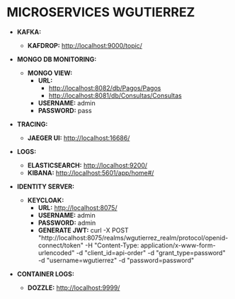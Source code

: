 # MICROSERVICES WGUTIERREZ

- **KAFKA:**
  - **KAFDROP:** [http://localhost:9000/topic/](http://localhost:9000/)

- **MONGO DB MONITORING:**
  - **MONGO VIEW:**
    - **URL:**
      - [http://localhost:8082/db/Pagos/Pagos](http://localhost:8082/db/Pagos/Pagos)
      - [http://localhost:8081/db/Consultas/Consultas](http://localhost:8081/db/Consultas/Consultas)
    - **USERNAME:** admin  
    - **PASSWORD:** pass

- **TRACING:**
  - **JAEGER UI:** [http://localhost:16686/](http://localhost:16686/)

- **LOGS:**
  - **ELASTICSEARCH:** [http://localhost:9200/](http://localhost:9200/)
  - **KIBANA:** [http://localhost:5601/app/home#/](http://localhost:5601/app/home#/)

- **IDENTITY SERVER:**
  - **KEYCLOAK:**
    - **URL:** [http://localhost:8075/](http://localhost:8075/)
    - **USERNAME:** admin  
    - **PASSWORD:** admin
    - **GENERATE JWT:** curl -X POST "http://localhost:8075/realms/wgutierrez_realm/protocol/openid-connect/token" -H "Content-Type: application/x-www-form-urlencoded" -d "client_id=api-order" -d "grant_type=password" -d "username=wgutierrez" -d "password=password"

- **CONTAINER LOGS:**
  - **DOZZLE:** [http://localhost:9999/](http://localhost:9999/)
